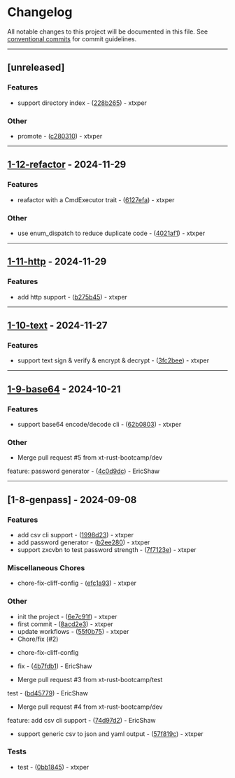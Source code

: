 # Changelog

All notable changes to this project will be documented in this file. See [conventional commits](https://www.conventionalcommits.org/) for commit guidelines.

---
## [unreleased]

### Features

- support directory index - ([228b265](https://github.com/xt-rust-bootcamp/01-rcli/commit/228b26579a5678ea5d669792e54abec8f1338c80)) - xtxper

### Other

- promote - ([c280310](https://github.com/xt-rust-bootcamp/01-rcli/commit/c2803101fa6d79d401b65aca3fa950e94df3e870)) - xtxper

---
## [1-12-refactor](https://github.com/xt-rust-bootcamp/01-rcli/compare/v1-11-http..v1-12-refactor) - 2024-11-29

### Features

- reafactor with a CmdExecutor trait - ([6127efa](https://github.com/xt-rust-bootcamp/01-rcli/commit/6127efa8dd14c919ca9c7b44b0194364fb7e8be0)) - xtxper

### Other

- use enum_dispatch to reduce duplicate code - ([4021af1](https://github.com/xt-rust-bootcamp/01-rcli/commit/4021af1833eb62f5247cce34bc4594d93bd17d60)) - xtxper

---
## [1-11-http](https://github.com/xt-rust-bootcamp/01-rcli/compare/v1-10-text..v1-11-http) - 2024-11-29

### Features

- add http support - ([b275b45](https://github.com/xt-rust-bootcamp/01-rcli/commit/b275b455d256028e509185dccaf1f64071b46498)) - xtxper

---
## [1-10-text](https://github.com/xt-rust-bootcamp/01-rcli/compare/v1-9-base64..v1-10-text) - 2024-11-27

### Features

- support text sign & verify & encrypt & decrypt - ([3fc2bee](https://github.com/xt-rust-bootcamp/01-rcli/commit/3fc2bee533cc74dfc0ff144a16687896f5382cd3)) - xtxper

---
## [1-9-base64](https://github.com/xt-rust-bootcamp/01-rcli/compare/v1-8-genpass..v1-9-base64) - 2024-10-21

### Features

- support base64 encode/decode cli - ([62b0803](https://github.com/xt-rust-bootcamp/01-rcli/commit/62b0803e028c165df547e6bec22058caa1b2e1e4)) - xtxper

### Other

- Merge pull request #5 from xt-rust-bootcamp/dev

feature: password generator - ([4c0d9dc](https://github.com/xt-rust-bootcamp/01-rcli/commit/4c0d9dcd99261422474a518b8781c77b5b18cf64)) - EricShaw

---
## [1-8-genpass] - 2024-09-08

### Features

- add csv cli support - ([1998d23](https://github.com/xt-rust-bootcamp/01-rcli/commit/1998d232ce1a68b4278668a4179c2dcb72305a8d)) - xtxper
- add password generator - ([b2ee280](https://github.com/xt-rust-bootcamp/01-rcli/commit/b2ee2807a8f8b0253f5b7f8133adce9183bfd41a)) - xtxper
- support zxcvbn to test password strength - ([7f7123e](https://github.com/xt-rust-bootcamp/01-rcli/commit/7f7123e2571defbb06cb6209ee825a1ebe653129)) - xtxper

### Miscellaneous Chores

- chore-fix-cliff-config - ([efc1a93](https://github.com/xt-rust-bootcamp/01-rcli/commit/efc1a93ecdb30642c2258f9e5e88ca6a3ed7d3d8)) - xtxper

### Other

- init the project - ([6e7c91f](https://github.com/xt-rust-bootcamp/01-rcli/commit/6e7c91fe6f43f5b50b8d9b6d203beeed304bdcaf)) - xtxper
- first commit - ([8acd2e3](https://github.com/xt-rust-bootcamp/01-rcli/commit/8acd2e318b6c6c7d6606437fd09967e425b2d9c4)) - xtxper
- update workflows - ([55f0b75](https://github.com/xt-rust-bootcamp/01-rcli/commit/55f0b75e4e9760056384ba477022439b7fcd35b4)) - xtxper
- Chore/fix (#2)

* chore-fix-cliff-config

* fix - ([4b7fdb1](https://github.com/xt-rust-bootcamp/01-rcli/commit/4b7fdb12245532e41367f96b9644bca9f2af1370)) - EricShaw
- Merge pull request #3 from xt-rust-bootcamp/test

test - ([bd45779](https://github.com/xt-rust-bootcamp/01-rcli/commit/bd45779ed9c9a5ad3a2c106537ca85b8c487d989)) - EricShaw
- Merge pull request #4 from xt-rust-bootcamp/dev

feature: add csv cli support - ([74d97d2](https://github.com/xt-rust-bootcamp/01-rcli/commit/74d97d214906729b947c3227eaf3b6bc5cae4582)) - EricShaw
- support generic csv to json and yaml output - ([57f819c](https://github.com/xt-rust-bootcamp/01-rcli/commit/57f819ce43246449cffb8a2ad49c4285a6427e06)) - xtxper

### Tests

- test - ([0bb1845](https://github.com/xt-rust-bootcamp/01-rcli/commit/0bb1845539fbe5432941961dd251e23f4223ab95)) - xtxper

<!-- generated by git-cliff -->
